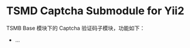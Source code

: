 TSMD Captcha Submodule for Yii2
==============================

TSMB Base 模块下的 Captcha 验证码子模块，功能如下：

- ...